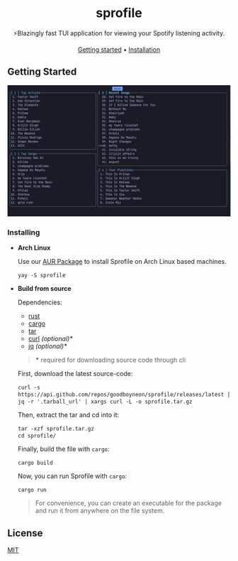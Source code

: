 <div align="center">

# sprofile
⚡Blazingly fast TUI application for viewing your Spotify listening activity.


[Getting started](#getting-started) •
[Installation](#installing)
    
</div>

## Getting Started

<img src="assets/banner.png" />

### Installing

- **Arch Linux**

    Use our [AUR Package](https://aur.archlinux.org/packages/sprofile) to install Sprofile on Arch Linux based machines.
    ```
    yay -S sprofile
    ```
- **Build from source**

    Dependencies:
    - [rust](https://doc.rust-lang.org/cargo/getting-started/installation.html)
    - [cargo](https://doc.rust-lang.org/cargo/getting-started/installation.html)
    - [tar](https://www.gnu.org/software/tar/)
    - [curl](https://curl.se/) *(optional)\**
    - [jq](https://jqlang.github.io/jq/) *(optional)\**
    
    > **\*** required for downloading source code through cli
    
    First, download the latest source-code:
    ```
    curl -s https://api.github.com/repos/goodboyneon/sprofile/releases/latest | jq -r '.tarball_url' | xargs curl -L -o sprofile.tar.gz
    ```
    Then, extract the tar and cd into it:
    ```
    tar -xzf sprofile.tar.gz
    cd sprofile/
    ```
    Finally, build the file with `cargo`:
    ```
    cargo build
    ```
    Now, you can run Sprofile with `cargo`:
    ```
    cargo run
    ```
    > For convenience, you can create an executable for the package and run it from anywhere on the file system. 

## License
[MIT](https://choosealicense.com/licenses/mit/)

